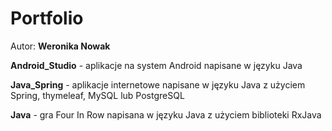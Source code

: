 # Portfolio
Autor: **Weronika Nowak**

**Android_Studio** - aplikacje na system Android napisane w języku Java

**Java_Spring** - aplikacje internetowe napisane w języku Java z użyciem Spring, thymeleaf, MySQL lub PostgreSQL

**Java** - gra Four In Row napisana w języku Java z użyciem biblioteki RxJava
